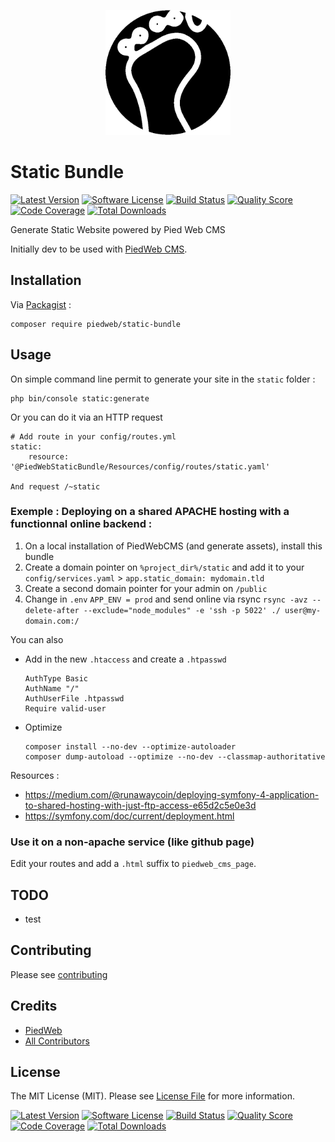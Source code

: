 <p align="center"><a href="https://piedweb.com">
<img src="https://raw.githubusercontent.com/PiedWeb/piedweb-devoluix-theme/master/src/img/logo_title.png" width="200" height="200" alt="theme devoluix bootstrap 4" />
</a></p>

# Static Bundle

[![Latest Version](https://img.shields.io/github/tag/PiedWeb/StaticBundle.svg?style=flat&label=release)](https://github.com/PiedWeb/StaticBundle/tags)
[![Software License](https://img.shields.io/badge/license-MIT-brightgreen.svg?style=flat)](LICENSE)
[![Build Status](https://img.shields.io/travis/PiedWeb/StaticBundle/master.svg?style=flat)](https://travis-ci.org/PiedWeb/StaticBundle)
[![Quality Score](https://img.shields.io/scrutinizer/g/PiedWeb/StaticBundle.svg?style=flat)](https://scrutinizer-ci.com/g/PiedWeb/StaticBundle)
[![Code Coverage](https://img.shields.io/scrutinizer/coverage/g/PiedWeb/StaticBundle.svg?style=flat)](https://scrutinizer-ci.com/g/PiedWeb/StaticBundle/code-structure)
[![Total Downloads](https://img.shields.io/packagist/dt/piedweb/static-bundle.svg?style=flat)](https://packagist.org/packages/piedweb/static-bundle)

Generate Static Website powered by Pied Web CMS

Initially dev to be used with [PiedWeb CMS](https://github.com/PiedWeb/CMS).


## Installation

Via [Packagist](https://packagist.org/packages/piedweb/static-bundle) :

```
composer require piedweb/static-bundle
```

## Usage

On simple command line permit to generate your site in the `static` folder :
```
php bin/console static:generate
```

Or you can do it via an HTTP request
```
# Add route in your config/routes.yml
static:
    resource: '@PiedWebStaticBundle/Resources/config/routes/static.yaml'

And request /~static
```

### Exemple : Deploying on a shared APACHE hosting with a functionnal online backend :

1. On a local installation of PiedWebCMS (and generate assets), install this bundle
2. Create a domain pointer on `%project_dir%/static` and add it to your `config/services.yaml` > `app.static_domain: mydomain.tld`
3. Create a second domain pointer for your admin on `/public`
4. Change in `.env`  `APP_ENV = prod` and send online via rsync
   `rsync -avz --delete-after --exclude="node_modules" -e 'ssh -p 5022' ./ user@my-domain.com:/`

You can also
- Add in the new `.htaccess` and create a `.htpasswd`
  ```
  AuthType Basic
  AuthName "/"
  AuthUserFile .htpasswd
  Require valid-user
  ```
- Optimize
   ```
   composer install --no-dev --optimize-autoloader
   composer dump-autoload --optimize --no-dev --classmap-authoritative
   ```

Resources :
- https://medium.com/@runawaycoin/deploying-symfony-4-application-to-shared-hosting-with-just-ftp-access-e65d2c5e0e3d
- https://symfony.com/doc/current/deployment.html

### Use it on a non-apache service (like github page)

Edit your routes and add a `.html` suffix to `piedweb_cms_page`.

## TODO

- test

## Contributing

Please see [contributing](https://dev.piedweb.com/contributing)

## Credits

- [PiedWeb](https://piedweb.com)
- [All Contributors](https://github.com/PiedWeb/:package_skake/graphs/contributors)

## License

The MIT License (MIT). Please see [License File](LICENSE) for more information.

[![Latest Version](https://img.shields.io/github/tag/PiedWeb/StaticBundle.svg?style=flat&label=release)](https://github.com/PiedWeb/StaticBundle/tags)
[![Software License](https://img.shields.io/badge/license-MIT-brightgreen.svg?style=flat)](LICENSE)
[![Build Status](https://img.shields.io/travis/PiedWeb/StaticBundle/master.svg?style=flat)](https://travis-ci.org/PiedWeb/StaticBundle)
[![Quality Score](https://img.shields.io/scrutinizer/g/PiedWeb/StaticBundle.svg?style=flat)](https://scrutinizer-ci.com/g/PiedWeb/StaticBundle)
[![Code Coverage](https://img.shields.io/scrutinizer/coverage/g/PiedWeb/StaticBundle.svg?style=flat)](https://scrutinizer-ci.com/g/PiedWeb/StaticBundle/code-structure)
[![Total Downloads](https://img.shields.io/packagist/dt/piedweb/static-bundle.svg?style=flat)](https://packagist.org/packages/piedweb/static-bundle)
